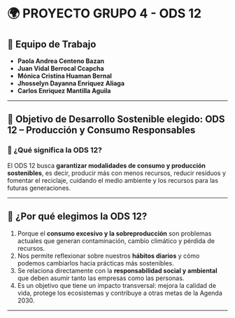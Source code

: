 # 🌍 PROYECTO GRUPO 4 - ODS 12 

## 👥 Equipo de Trabajo
- **Paola Andrea Centeno Bazan**
- **Juan Vidal Berrocal Ccapcha** 
- **Mónica Cristina Huaman Bernal**
- **Jhosselyn Dayanna Enriquez Aliaga**
- **Carlos Enriquez Mantilla Aguila** 

---

## 🎯 Objetivo de Desarrollo Sostenible elegido: **ODS 12 – Producción y Consumo Responsables**

### 📌 ¿Qué significa la ODS 12?
El ODS 12 busca **garantizar modalidades de consumo y producción sostenibles**, es decir, producir más con menos recursos, reducir residuos y fomentar el reciclaje, cuidando el medio ambiente y los recursos para las futuras generaciones.  

---

## 🤔 ¿Por qué elegimos la ODS 12?
1. Porque el **consumo excesivo y la sobreproducción** son problemas actuales que generan contaminación, cambio climático y pérdida de recursos.  
2. Nos permite reflexionar sobre nuestros **hábitos diarios** y cómo podemos cambiarlos hacia prácticas más sostenibles.  
3. Se relaciona directamente con la **responsabilidad social y ambiental** que deben asumir tanto las empresas como las personas.  
4. Es un objetivo que tiene un impacto transversal: mejora la calidad de vida, protege los ecosistemas y contribuye a otras metas de la Agenda 2030.  

---


